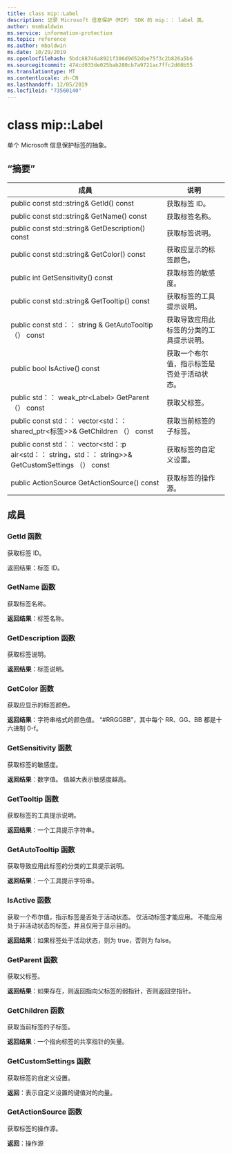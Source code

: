 ```yaml
---
title: class mip::Label
description: 记录 Microsoft 信息保护（MIP） SDK 的 mip：： label 类。
author: msmbaldwin
ms.service: information-protection
ms.topic: reference
ms.author: mbaldwin
ms.date: 10/29/2019
ms.openlocfilehash: 5bdc88746a8921f306d9d52dbe75f3c2b826a5b6
ms.sourcegitcommit: 474cd033de025bab280cb7a9721ac7ffc2d60b55
ms.translationtype: MT
ms.contentlocale: zh-CN
ms.lasthandoff: 12/05/2019
ms.locfileid: "73560140"
---
```

# <a name="class-miplabel"></a>class mip::Label 
单个 Microsoft 信息保护标签的抽象。
  
## <a name="summary"></a>“摘要”
 成員                        | 说明                                
--------------------------------|---------------------------------------------
public const std::string& GetId() const  |  获取标签 ID。
public const std::string& GetName() const  |  获取标签名称。
public const std::string& GetDescription() const  |  获取标签说明。
public const std::string& GetColor() const  |  获取应显示的标签颜色。
public int GetSensitivity() const  |  获取标签的敏感度。
public const std::string& GetTooltip() const  |  获取标签的工具提示说明。
public const std：： string & GetAutoTooltip （） const  |  获取导致应用此标签的分类的工具提示说明。
public bool IsActive() const  |  获取一个布尔值，指示标签是否处于活动状态。
public std：： weak_ptr\<Label\> GetParent （） const  |  获取父标签。
public const std：： vector\<std：： shared_ptr\<标签\>\>& GetChildren （） const  |  获取当前标签的子标签。
public const std：： vector\<std：:p air\<std：： string，std：： string\>\>& GetCustomSettings （） const  |  获取标签的自定义设置。
public ActionSource GetActionSource() const  |  获取标签的操作源。
  
## <a name="members"></a>成員
  
### <a name="getid-function"></a>GetId 函数
获取标签 ID。

  
返回结果：标签 ID。
  
### <a name="getname-function"></a>GetName 函数
获取标签名称。

  
**返回结果**：标签名称。
  
### <a name="getdescription-function"></a>GetDescription 函数
获取标签说明。

  
**返回结果**：标签说明。
  
### <a name="getcolor-function"></a>GetColor 函数
获取应显示的标签颜色。

  
**返回结果**：字符串格式的颜色值。 “#RRGGBB”，其中每个 RR、GG、BB 都是十六进制 0-f。
  
### <a name="getsensitivity-function"></a>GetSensitivity 函数
获取标签的敏感度。

  
**返回结果**：数字值。 值越大表示敏感度越高。
  
### <a name="gettooltip-function"></a>GetTooltip 函数
获取标签的工具提示说明。

  
**返回结果**：一个工具提示字符串。
  
### <a name="getautotooltip-function"></a>GetAutoTooltip 函数
获取导致应用此标签的分类的工具提示说明。

  
**返回结果**：一个工具提示字符串。
  
### <a name="isactive-function"></a>IsActive 函数
获取一个布尔值，指示标签是否处于活动状态。
仅活动标签才能应用。 不能应用处于非活动状态的标签，并且仅用于显示目的。 

  
**返回结果**：如果标签处于活动状态，则为 true，否则为 false。
  
### <a name="getparent-function"></a>GetParent 函数
获取父标签。

  
**返回结果**：如果存在，则返回指向父标签的弱指针，否则返回空指针。
  
### <a name="getchildren-function"></a>GetChildren 函数
获取当前标签的子标签。

  
**返回结果**：一个指向标签的共享指针的矢量。
  
### <a name="getcustomsettings-function"></a>GetCustomSettings 函数
获取标签的自定义设置。

  
**返回**：表示自定义设置的键值对的向量。
  
### <a name="getactionsource-function"></a>GetActionSource 函数
获取标签的操作源。

  
**返回**：操作源